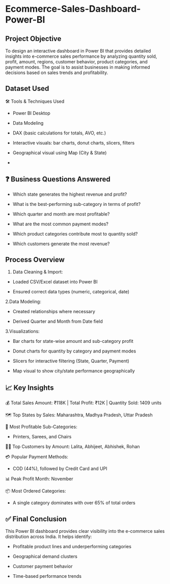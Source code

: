 # Ecommerce-Sales-Dashboard-Power-BI
## Project Objective
To design an interactive dashboard in Power BI that provides detailed insights into e-commerce sales performance by analyzing quantity sold, profit, amount, regions, customer behavior, product categories, and payment modes.
The goal is to assist businesses in making informed decisions based on sales trends and profitability.

 ## Dataset Used

 🛠️ Tools & Techniques Used
- Power BI Desktop

- Data Modeling

- DAX (basic calculations for totals, AVO, etc.)

- Interactive visuals: bar charts, donut charts, slicers, filters

- Geographical visual using Map (City & State)
- 
## ❓ Business Questions Answered
- Which state generates the highest revenue and profit?

- What is the best-performing sub-category in terms of profit?

- Which quarter and month are most profitable?

- What are the most common payment modes?

- Which product categories contribute most to quantity sold?

- Which customers generate the most revenue?

## Process Overview
1. Data Cleaning & Import:

- Loaded CSV/Excel dataset into Power BI

- Ensured correct data types (numeric, categorical, date)

2.Data Modeling:

- Created relationships where necessary

- Derived Quarter and Month from Date field

3.Visualizations:

- Bar charts for state-wise amount and sub-category profit

- Donut charts for quantity by category and payment modes

- Slicers for interactive filtering (State, Quarter, Payment)

- Map visual to show city/state performance geographically


## 📈 Key Insights
💰 Total Sales Amount: ₹118K | Total Profit: ₹12K | Quantity Sold: 1409 units

🗺️ Top States by Sales: Maharashtra, Madhya Pradesh, Uttar Pradesh

🧾 Most Profitable Sub-Categories:

- Printers, Sarees, and Chairs

🧍‍♂️ Top Customers by Amount: Lalita, Abhijeet, Abhishek, Rohan

💳 Popular Payment Methods:

- COD (44%), followed by Credit Card and UPI

📊 Peak Profit Month: November

📦 Most Ordered Categories:

- A single category dominates with over 65% of total orders

## ✅ Final Conclusion
This Power BI dashboard provides clear visibility into the e-commerce sales distribution across India. It helps identify:

- Profitable product lines and underperforming categories

- Geographical demand clusters

- Customer payment behavior

- Time-based performance trends


 
